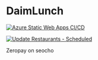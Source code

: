 # DaimLunch

[![Azure Static Web Apps CI/CD](https://github.com/naramdash/daimlunch/actions/workflows/azure-static-web-apps-blue-water-02a9f0300.yml/badge.svg)](https://github.com/naramdash/daimlunch/actions/workflows/azure-static-web-apps-blue-water-02a9f0300.yml)

[![Update Restaurants - Scheduled](https://github.com/naramdash/daimlunch/actions/workflows/update-restaurants.yml/badge.svg)](https://github.com/naramdash/daimlunch/actions/workflows/update-restaurants.yml)

Zeropay on seocho
